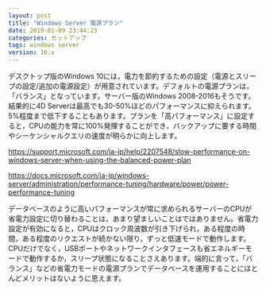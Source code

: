 ```yaml
---
layout: post
title: "Windows Server 電源プラン"
date: 2019-01-09 23:44:23
categories: セットアップ 
tags: windows server
version: 16.x
---
```


デスクトップ版のWindows 10には，電力を節約するための設定（電源とスリープの設定/追加の電源設定）が用意されています。デフォルトの電源プランは，「バランス」となっています。サーバー版のWindows 2008-2016もそうです。結果的に4D Serverは最高でも30-50%ほどのパフォーマンスに抑えられます。5%程度まで低下することもあります。プランを「高パフォーマンス」に設定すると，CPUの能力を常に100%発揮することができ，バックアップに要する時間やシーケンシャルクエリの速度が明らかに向上します。

https://support.microsoft.com/ja-jp/help/2207548/slow-performance-on-windows-server-when-using-the-balanced-power-plan

https://docs.microsoft.com/ja-jp/windows-server/administration/performance-tuning/hardware/power/power-performance-tuning

データベースのように高いパフォーマンスが常に求められるサーバーのCPUが省電力設定に切り替わることは，あまり望ましいことはではありません。省電力設定が有効になると，CPUはクロック周波数が引き下げられ，ある程度の時間，ある程度のリクエストが続かない限り，ずっと低速モードで動作します。CPUだけでなく，USBポートやネットワークインタフェースも省エネルギーモードで動作するか，スリープ状態になることさえあります。端的に言って，「バランス」などの省電力モードの電源プランでデータベースを運用することにほとんどメリットはないように思えます。
